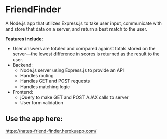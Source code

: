 # FriendFinder

A Node.js app that utilizes Express.js to take user input, communicate with and store that data on a server, and return a best match to the user.

**Features include:**
* User answers are totaled and compared against totals stored on the server—the lowest difference in scores is returned as the result to the user.
* Backend:
    * Node.js server using Express.js to provide an API
    * Handles routing
    * Handles GET and POST requests
    * Handles matching logic
* Frontend:
    * jQuery to make GET and POST AJAX calls to server
    * User form validation

## Use the app here:

https://nates-friend-finder.herokuapp.com/